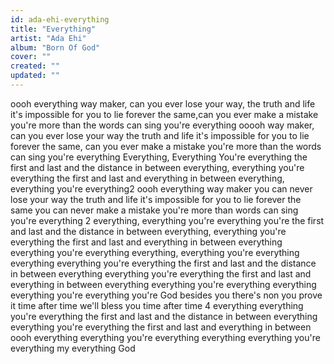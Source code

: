 ```yaml
---
id: ada-ehi-everything
title: "Everything"
artist: "Ada Ehi"
album: "Born Of God"
cover: ""
created: ""
updated: ""
---
```


oooh everything
way maker, can you ever lose your way, the truth and life it's impossible for you to lie
forever the same,can you ever make a mistake
you're more than the words can sing
you're everything
ooooh way maker, can you ever lose your way the truth and life it's impossible for you to lie
forever the same, can you ever make a mistake
you're more than the words can sing you're everything
Everything, Everything
You're everything
the first and last and the distance in between
everything, everything
you're everything
the first and last and everything in between
everything, everything
you're everything2
oooh
 everything
way maker you can never lose your way
the truth and life it's impossible for you to lie
forever the same you can never make a mistake you're more than words can sing you're everything 2
everything, everything
you're everything
you're the first and last and the distance in between
everything, everything
you're everything
the first and last and everything in between
 everything everything
you're everything
everything, everything
you're everything
everything everything
you're everything
the first and last and the distance in between
everything everything
you're everything
the first and last and everything in between
everything everything
you're everything
everything everything
you're everything
you're God besides you there's non
you prove it time after time we'll bless you time after time 4
everything everything
you're everything
the first and last and the distance in between
everything everything
you're everything
the first and last and everything in between
oooh everything everything
you're everything
 everything everything
you're everything
my everything God